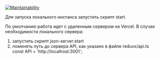 
[![Maintainability](https://api.codeclimate.com/v1/badges/46a0ec408cc56a68bc10/maintainability)](https://codeclimate.com/github/VaniaFed/on-my-bookshelf/maintainability)

Для запуска локального инстанса запустить скрипт start.

По умолчанию работа идет с удаленным сервером на Vercel.
В случае необходимости локального сервера:

1. запустить скрипт json-server:start
2. поменять путь до сервера API, как указано в файле reduxx/api.ts
   const API = 'http://localhost:3001';

